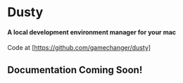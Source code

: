 # Dusty 

#### A local development environment manager for your mac

Code at [https://github.com/gamechanger/dusty]

## Documentation Coming Soon!
